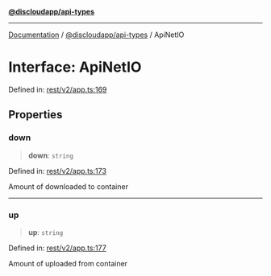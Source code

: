 [**@discloudapp/api-types**](../README.md)

***

[Documentation](../../../packages.md) / [@discloudapp/api-types](../README.md) / ApiNetIO

# Interface: ApiNetIO

Defined in: [rest/v2/app.ts:169](https://github.com/discloud/discloud.app/blob/8d6df0b18784d1a4408701ac8e6b9db44dbb7133/packages/api-types/rest/v2/app.ts#L169)

## Properties

### down

> **down**: `string`

Defined in: [rest/v2/app.ts:173](https://github.com/discloud/discloud.app/blob/8d6df0b18784d1a4408701ac8e6b9db44dbb7133/packages/api-types/rest/v2/app.ts#L173)

Amount of downloaded to container

***

### up

> **up**: `string`

Defined in: [rest/v2/app.ts:177](https://github.com/discloud/discloud.app/blob/8d6df0b18784d1a4408701ac8e6b9db44dbb7133/packages/api-types/rest/v2/app.ts#L177)

Amount of uploaded from container
